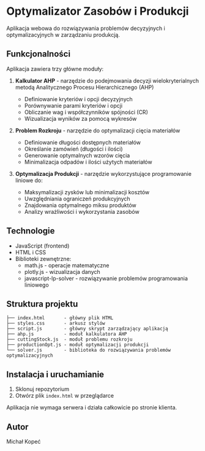 # Optymalizator Zasobów i Produkcji

Aplikacja webowa do rozwiązywania problemów decyzyjnych i optymalizacyjnych w zarządzaniu produkcją.

## Funkcjonalności

Aplikacja zawiera trzy główne moduły:

1. **Kalkulator AHP** - narzędzie do podejmowania decyzji wielokryterialnych metodą Analitycznego Procesu Hierarchicznego (AHP)
   - Definiowanie kryteriów i opcji decyzyjnych
   - Porównywanie parami kryteriów i opcji
   - Obliczanie wag i współczynników spójności (CR)
   - Wizualizacja wyników za pomocą wykresów

2. **Problem Rozkroju** - narzędzie do optymalizacji cięcia materiałów
   - Definiowanie długości dostępnych materiałów
   - Określanie zamówień (długości i ilości)
   - Generowanie optymalnych wzorów cięcia
   - Minimalizacja odpadów i ilości użytych materiałów

3. **Optymalizacja Produkcji** - narzędzie wykorzystujące programowanie liniowe do:
   - Maksymalizacji zysków lub minimalizacji kosztów
   - Uwzględniania ograniczeń produkcyjnych
   - Znajdowania optymalnego miksu produktów
   - Analizy wrażliwości i wykorzystania zasobów

## Technologie

- JavaScript (frontend)
- HTML i CSS
- Biblioteki zewnętrzne:
  - math.js - operacje matematyczne
  - plotly.js - wizualizacja danych
  - javascript-lp-solver - rozwiązywanie problemów programowania liniowego

## Struktura projektu

```
├── index.html       - główny plik HTML
├── styles.css       - arkusz stylów
├── script.js        - główny skrypt zarządzający aplikacją
├── ahp.js           - moduł kalkulatora AHP
├── cuttingStock.js  - moduł problemu rozkroju
├── productionOpt.js - moduł optymalizacji produkcji
└── solver.js        - biblioteka do rozwiązywania problemów optymalizacyjnych
```

## Instalacja i uruchamianie

1. Sklonuj repozytorium
2. Otwórz plik `index.html` w przeglądarce

Aplikacja nie wymaga serwera i działa całkowicie po stronie klienta.

## Autor

Michał Kopeć

